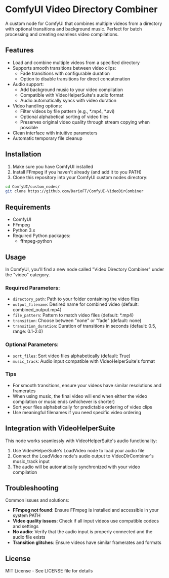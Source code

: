 # ComfyUI Video Directory Combiner

A custom node for ComfyUI that combines multiple videos from a directory with optional transitions and background music. Perfect for batch processing and creating seamless video compilations.

## Features

- Load and combine multiple videos from a specified directory
- Supports smooth transitions between video clips:
  - Fade transitions with configurable duration
  - Option to disable transitions for direct concatenation
- Audio support:
  - Add background music to your video compilation
  - Compatible with VideoHelperSuite's audio format
  - Audio automatically syncs with video duration
- Video handling options:
  - Filter videos by file pattern (e.g., *.mp4, *.avi)
  - Optional alphabetical sorting of video files
  - Preserves original video quality through stream copying when possible
- Clean interface with intuitive parameters
- Automatic temporary file cleanup

## Installation

1. Make sure you have ComfyUI installed
2. Install FFmpeg if you haven't already (and add it to you PATH)
3. Clone this repository into your ComfyUI custom nodes directory:
```bash
cd ComfyUI/custom_nodes/
git clone https://github.com/DarioFT/ComfyUI-VideoDirCombiner
```

## Requirements

- ComfyUI
- FFmpeg
- Python 3.x
- Required Python packages:
  - ffmpeg-python

## Usage

In ComfyUI, you'll find a new node called "Video Directory Combiner" under the "video" category.

### Required Parameters:
- `directory_path`: Path to your folder containing the video files
- `output_filename`: Desired name for combined video (default: combined_output.mp4)
- `file_pattern`: Pattern to match video files (default: *.mp4)
- `transition`: Choose between "none" or "fade" (default: none)
- `transition_duration`: Duration of transitions in seconds (default: 0.5, range: 0.1-2.0)

### Optional Parameters:
- `sort_files`: Sort video files alphabetically (default: True)
- `music_track`: Audio input compatible with VideoHelperSuite's format

### Tips
- For smooth transitions, ensure your videos have similar resolutions and framerates
- When using music, the final video will end when either the video compilation or music ends (whichever is shorter)
- Sort your files alphabetically for predictable ordering of video clips
- Use meaningful filenames if you need specific video ordering

## Integration with VideoHelperSuite

This node works seamlessly with VideoHelperSuite's audio functionality:
1. Use VideoHelperSuite's LoadVideo node to load your audio file
2. Connect the LoadVideo node's audio output to VideoDirCombiner's music_track input
3. The audio will be automatically synchronized with your video compilation

## Troubleshooting

Common issues and solutions:

- **FFmpeg not found**: Ensure FFmpeg is installed and accessible in your system PATH
- **Video quality issues**: Check if all input videos use compatible codecs and settings
- **No audio**: Verify that the audio input is properly connected and the audio file exists
- **Transition glitches**: Ensure videos have similar framerates and formats

## License

MIT License - See LICENSE file for details